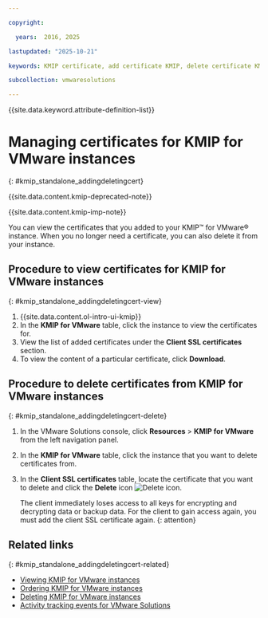 ```yaml
---

copyright:

  years:  2016, 2025

lastupdated: "2025-10-21"

keywords: KMIP certificate, add certificate KMIP, delete certificate KMIP

subcollection: vmwaresolutions

---
```


{{site.data.keyword.attribute-definition-list}}

# Managing certificates for KMIP for VMware instances
{: #kmip_standalone_addingdeletingcert}



{{site.data.content.kmip-deprecated-note}}

{{site.data.content.kmip-imp-note}}

You can view the certificates that you added to your KMIP™ for VMware® instance. When you no longer need a certificate, you can also delete it from your instance.

## Procedure to view certificates for KMIP for VMware instances
{: #kmip_standalone_addingdeletingcert-view}

1. {{site.data.content.ol-intro-ui-kmip}}
2. In the **KMIP for VMware** table, click the instance to view the certificates for.
3. View the list of added certificates under the **Client SSL certificates** section.
4. To view the content of a particular certificate, click **Download**.

## Procedure to delete certificates from KMIP for VMware instances
{: #kmip_standalone_addingdeletingcert-delete}

1. In the VMware Solutions console, click **Resources** > **KMIP for VMware** from the left navigation panel.
2. In the **KMIP for VMware** table, click the instance that you want to delete certificates from.
3. In the **Client SSL certificates** table, locate the certificate that you want to delete and click the **Delete** icon ![Delete icon](../../icons/delete.svg "Delete").

   The client immediately loses access to all keys for encrypting and decrypting data or backup data. For the client to gain access again, you must add the client SSL certificate again.
   {: attention}

## Related links
{: #kmip_standalone_addingdeletingcert-related}

* [Viewing KMIP for VMware instances](/docs/vmwaresolutions?topic=vmwaresolutions-kmip_standalone_viewing)
* [Ordering KMIP for VMware instances](/docs/vmwaresolutions?topic=vmwaresolutions-kmip_standalone_ordering)
* [Deleting KMIP for VMware instances](/docs/vmwaresolutions?topic=vmwaresolutions-kmip_standalone_deleting)
* [Activity tracking events for VMware Solutions](/docs/vmwaresolutions?topic=vmwaresolutions-at_events)
